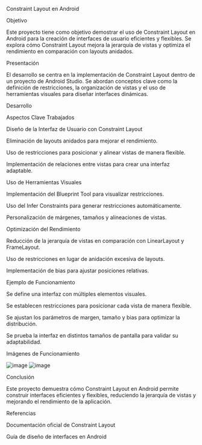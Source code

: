 Constraint Layout en Android

Objetivo

Este proyecto tiene como objetivo demostrar el uso de Constraint Layout en Android para la creación de interfaces de usuario eficientes y flexibles. Se explora cómo Constraint Layout mejora la jerarquía de vistas y optimiza el rendimiento en comparación con layouts anidados.

Presentación

El desarrollo se centra en la implementación de Constraint Layout dentro de un proyecto de Android Studio. Se abordan conceptos clave como la definición de restricciones, la organización de vistas y el uso de herramientas visuales para diseñar interfaces dinámicas.

Desarrollo

Aspectos Clave Trabajados

Diseño de la Interfaz de Usuario con Constraint Layout

Eliminación de layouts anidados para mejorar el rendimiento.

Uso de restricciones para posicionar y alinear vistas de manera flexible.

Implementación de relaciones entre vistas para crear una interfaz adaptable.

Uso de Herramientas Visuales

Implementación del Blueprint Tool para visualizar restricciones.

Uso del Infer Constraints para generar restricciones automáticamente.

Personalización de márgenes, tamaños y alineaciones de vistas.

Optimización del Rendimiento

Reducción de la jerarquía de vistas en comparación con LinearLayout y FrameLayout.

Uso de restricciones en lugar de anidación excesiva de layouts.

Implementación de bias para ajustar posiciones relativas.

Ejemplo de Funcionamiento

Se define una interfaz con múltiples elementos visuales.

Se establecen restricciones para posicionar cada vista de manera flexible.

Se ajustan los parámetros de margen, tamaño y bias para optimizar la distribución.

Se prueba la interfaz en distintos tamaños de pantalla para validar su adaptabilidad.

Imágenes de Funcionamiento

![image](https://github.com/user-attachments/assets/0abca45b-4869-4308-a923-d355afe69976)
![image](https://github.com/user-attachments/assets/dbe6ab93-2817-4325-a7da-a401a2b35850)


Conclusión

Este proyecto demuestra cómo Constraint Layout en Android permite construir interfaces eficientes y flexibles, reduciendo la jerarquía de vistas y mejorando el rendimiento de la aplicación.

Referencias

Documentación oficial de Constraint Layout

Guía de diseño de interfaces en Android
